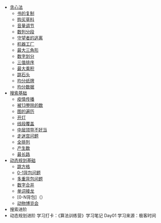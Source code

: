 - [贪心法]()
  - [书的复制](p1281-BookCopy/README.md)
  - [购买草料](p2918-BuyingHay/README.md)
  - [音量调节](p1877-ChangeVolume/README.md)
  - [数列分段](p2503-DataPartitioning/README.md)
  - [守望者的逃离](p1095-IslandEscape/README.md)
  - [机器工厂](p1376-MachineFactory/README.md)
  - [最大三角形](p1284-MaxTriangle/README.md)
  - [数字划分](p1182-Segmentation/README.md)
  - [三值排序](p1459-SortThreeValuedSequence/README.md)
  - [最大乘积](p1249-SplitNumber/README.md)
  - [跳石头](p2678-StoneJump/README.md)
  - [均分纸牌](p1031-DivideCardsEqually/README.md)
  - [均分数据](p2503-AverageData/README.md)
- [搜索基础]()
  - [疫情传播](Disease/README.md)
  - [被13整除的数](Div13/README.md)
  - [图的遍历](GraphTraversal/README.md)
  - [开灯](p2040-Lights/README.md)
  - [线段覆盖](LineCover/README.md)
  - [中层领导不好当](p2080-Manager/README.md)
  - [走迷宫问题](Maze/README.md)
  - [全排列](p1706-permutations/README.md)
  - [产生数](p1037-ProductionNumber/README.md)
  - [最长路](p1807-LongestRoad/README.md)
- [动态规划基础]()
  - [跳方格]()
  - [0-1背包问题]()
  - [多重背包问题]()
  - [数字合并]()
  - [单词接龙](p246-WordSequence/README.md)
  - [0-N背包]（）
  - [动物博览会]()
- 搜索进阶
- 动态规划进阶
学习打卡：《算法训练营》学习笔记 Day01
学习来源：极客时间